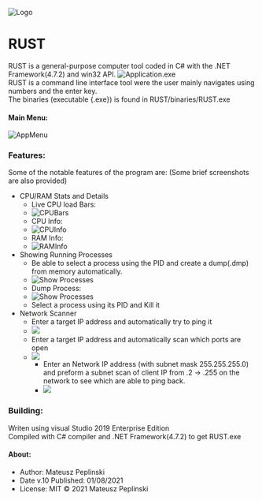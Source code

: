 ![Logo](icon/RUST_icon.png)
# RUST

RUST is a general-purpose computer tool coded in C# with the .NET Framework(4.7.2) and win32 API.
![Application.exe](READMEimg/Capture.PNG)
<br /> 
RUST is a command line interface tool were the user mainly navigates using numbers and the enter key.
<br /> The binaries (executable {.exe}) is found in RUST/binaries/RUST.exe
#### Main Menu:
![AppMenu](READMEimg/Capture1.PNG)
### Features:
Some of the notable features of the program are:
(Some brief screenshots are also provided)
* CPU/RAM Stats and Details
	* Live CPU load Bars:
	* ![CPUBars](READMEimg/Capture2.PNG)
	* CPU Info:
	* ![CPUInfo](READMEimg/Capture3.PNG)
	* RAM Info:
	* ![RAMInfo](READMEimg/Capture4.PNG)
* Showing Running Processes
    * Be able to select a process using the PID and create a dump(.dmp) from memory automatically.
    * ![Show Processes](READMEimg/Capture5.PNG)
    * Dump Process:
    * ![Show Processes](READMEimg/Capture6.PNG)
    * Select a process using its PID and Kill it
* Network Scanner
	* Enter a target IP address and automatically try to ping it 
	* ![](READMEimg/Capture7.PNG)
	* Enter a target IP address and automatically scan which ports are open
	* ![](READMEimg/Capture8.PNG)
    	* Enter an Network IP address (with subnet mask 255.255.255.0) and preform a subnet scan of client IP from .2 -> .255 on the network to see which are able to ping back. 
    	* ![](READMEimg/Capture9.PNG)
### Building:
Writen using visual Studio 2019 Enterprise Edition
<br />
Compiled with C# compiler and .NET Framework(4.7.2) to get RUST.exe
#### About:
* Author: Mateusz Peplinski
* Date v.10 Published: 01/08/2021
* License: MIT 
© 2021 Mateusz Peplinski
